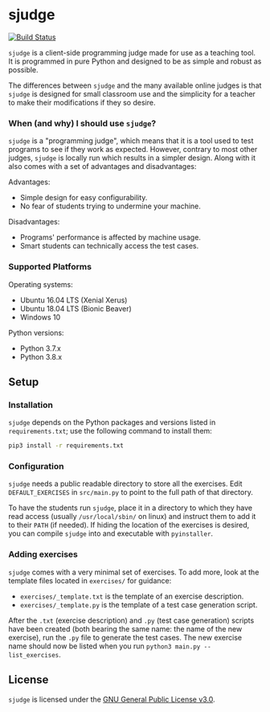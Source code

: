 sjudge
======

[![Build Status](https://travis-ci.com/steven-xia/sjudge.svg?branch=master)](https://travis-ci.com/steven-xia/sjudge)

`sjudge` is a client-side programming judge made for use as a teaching tool.
It is programmed in pure Python and designed to be as simple and robust as possible.

The differences between `sjudge` and the many available online judges is that `sjudge` is designed for small classroom 
use and the simplicity for a teacher to make their modifications if they so desire.

### When (and why) I should use `sjudge`?

`sjudge` is a "programming judge", which means that it is a tool used to test programs to see if they work as expected.
However, contrary to most other judges, `sjudge` is locally run which results in a simpler design.
Along with it also comes with a set of advantages and disadvantages:

Advantages:

  * Simple design for easy configurability.
  * No fear of students trying to undermine your machine.

Disadvantages:

  * Programs' performance is affected by machine usage.
  * Smart students can technically access the test cases.

### Supported Platforms

Operating systems:

  * Ubuntu 16.04 LTS (Xenial Xerus)
  * Ubuntu 18.04 LTS (Bionic Beaver)
  * Windows 10

Python versions:

  * Python 3.7.x
  * Python 3.8.x

## Setup

### Installation

`sjudge` depends on the Python packages and versions listed in `requirements.txt`; use the following command to install them:

```bash
pip3 install -r requirements.txt
```

### Configuration

`sjudge` needs a public readable directory to store all the exercises. 
Edit `DEFAULT_EXERCISES` in `src/main.py` to point to the full path of that directory.

To have the students run `sjudge`, place it in a directory to which they have read access (usually `/usr/local/sbin/` on linux) and instruct them to add it to their `PATH` (if needed).
If hiding the location of the exercises is desired, you can compile `sjudge` into and executable with `pyinstaller`.

### Adding exercises

`sjudge` comes with a very minimal set of exercises.
To add more, look at the template files located in `exercises/` for guidance:

  - `exercises/_template.txt` is the template of an exercise description.
  - `exercises/_template.py` is the template of a test case generation script.

After the `.txt` (exercise description) and `.py` (test case generation) scripts have been created (both bearing the same name: the name of the new exercise), run the `.py` file to generate the test cases.
The new exercise name should now be listed when you run `python3 main.py --list_exercises`.

## License

`sjudge` is licensed under the [GNU General Public License v3.0](https://github.com/steven-xia/sjudge/blob/readme/LICENSE).
